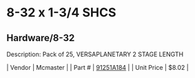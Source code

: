 # 8-32 x 1-3/4 SHCS
## Hardware/8-32
Description: 	Pack of 25, VERSAPLANETARY 2 STAGE LENGTH 

| Vendor | Mcmaster | 
| Part # | [91251A184](http://www.mcmaster.com/) | 
| Unit Price | $8.02 | 
